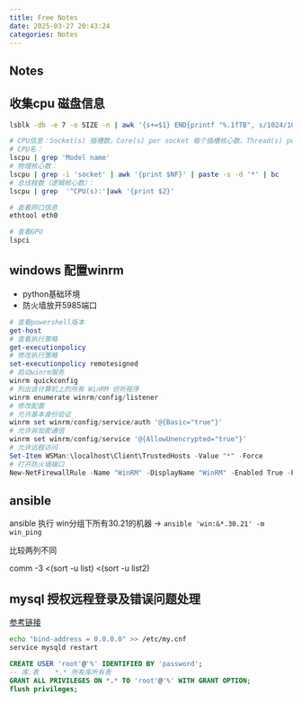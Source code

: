 ```yaml
---
title: Free Notes
date: 2025-03-27 20:43:24
categories: Notes
---
```


## Notes

## 收集cpu 磁盘信息

```bash
lsblk -db -e 7 -o SIZE -n | awk '{s+=$1} END{printf "%.1fTB", s/1024/1024/1024/1024}'

# CPU信息：Socket(s) 插槽数，Core(s) per socket 每个插槽核心数，Thread(s) per core 每个核心线程数
# CPU名：
lscpu | grep 'Model name'
# 物理核心数：
lscpu | grep -i 'socket' | awk '{print $NF}' | paste -s -d '*' | bc
# 总线程数（逻辑核心数）：
lscpu | grep  '^CPU(s):'|awk '{print $2}'

# 查看网口信息
ethtool eth0 

# 查看GPU
lspci
```

## windows 配置winrm

- python基础环境
- 防火墙放开5985端口

```ps1
# 查看powershell版本
get-host
# 查看执行策略
get-executionpolicy
# 修改执行策略
set-executionpolicy remotesigned
# 启动winrm服务
winrm quickconfig
# 列出该计算机上的所有 WinRM 侦听程序
winrm enumerate winrm/config/listener
# 修改配置
# 允许基本身份验证
winrm set winrm/config/service/auth '@{Basic="true"}' 
# 允许非加密通信
winrm set winrm/config/service '@{AllowUnencrypted="true"}' 
# 允许远程访问
Set-Item WSMan:\localhost\Client\TrustedHosts -Value "*" -Force
# 打开防火墙端口
New-NetFirewallRule -Name "WinRM" -DisplayName "WinRM" -Enabled True -Protocol TCP -Action Allow -LocalPort 5985
```

## ansible

ansible 执行 win分组下所有30.21的机器 -> `ansible 'win:&*.30.21' -m win_ping`

比较两列不同

 comm -3 <(sort -u list) <(sort -u list2)

## mysql 授权远程登录及错误问题处理

[参考链接](https://blog.csdn.net/hanhanwanghaha/article/details/105599321)

```bash
echo "bind-address = 0.0.0.0" >> /etc/my.cnf
service mysqld restart
```

```sql
CREATE USER 'root'@'%' IDENTIFIED BY 'password';
-- 库.表    *.* 所有库所有表
GRANT ALL PRIVILEGES ON *.* TO 'root'@'%' WITH GRANT OPTION;
flush privileges;
```
